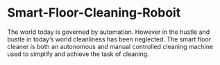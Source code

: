 # Smart-Floor-Cleaning-Roboit
The world today is governed by automation. However in the hustle and bustle in today’s world cleanliness has been neglected. The smart floor cleaner is both an autonomous and manual controlled cleaning machine used to simplify and achieve the task of cleaning.
